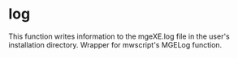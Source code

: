 # log

This function writes information to the mgeXE.log file in the user's installation directory. Wrapper for mwscript's MGELog function.
